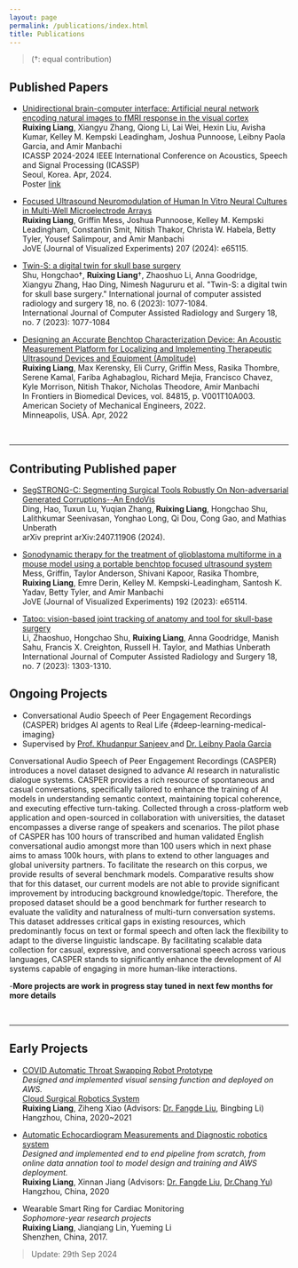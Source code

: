 ```yaml
---
layout: page
permalink: /publications/index.html
title: Publications
---
```


> (†: equal contribution)

## Published Papers

- [Unidirectional brain-computer interface: Artificial neural network encoding natural images to fMRI response in the visual cortex](https://ieeexplore.ieee.org/abstract/document/10446366)<br>**Ruixing Liang**, Xiangyu Zhang, Qiong Li, Lai Wei, Hexin Liu, Avisha Kumar, Kelley M. Kempski Leadingham, Joshua Punnoose, Leibny Paola Garcia, and Amir Manbachi<br>ICASSP 2024-2024 IEEE International Conference on Acoustics, Speech and Signal Processing (ICASSP)<br>Seoul, Korea. Apr, 2024.<br> Poster [link](/mypaper/poster/Poster_VISION.pdf)

- [Focused Ultrasound Neuromodulation of Human In Vitro Neural Cultures in Multi-Well Microelectrode Arrays](https://www.jove.com/t/65115/focused-ultrasound-neuromodulation-human-vitro-neural-cultures-multi)<br>**Ruixing Liang**, Griffin Mess, Joshua Punnoose, Kelley M. Kempski Leadingham, Constantin Smit, Nitish Thakor, Christa W. Habela, Betty Tyler, Yousef Salimpour, and Amir Manbachi<br>JoVE (Journal of Visualized Experiments) 207 (2024): e65115.

- [Twin-S: a digital twin for skull base surgery](https://link.springer.com/article/10.1007/s11548-023-02863-9)<br>Shu, Hongchao†, **Ruixing Liang**†, Zhaoshuo Li, Anna Goodridge, Xiangyu Zhang, Hao Ding, Nimesh Nagururu et al. "Twin-S: a digital twin for skull base surgery." International journal of computer assisted radiology and surgery 18, no. 6 (2023): 1077-1084.<br>International Journal of Computer Assisted Radiology and Surgery 18, no. 7 (2023): 1077-1084

- [Designing an Accurate Benchtop Characterization Device: An Acoustic Measurement Platform for Localizing and Implementing Therapeutic Ultrasound Devices and Equipment (Amplitude)](https://asmedigitalcollection.asme.org/BIOMED/proceedings/DMD2022/84815/V001T10A003/1140675)<br>**Ruixing Liang**, Max Kerensky, Eli Curry, Griffin Mess, Rasika Thombre, Serene Kamal, Fariba Aghabaglou, Richard Mejia, Francisco Chavez, Kyle Morrison, Nitish Thakor, Nicholas Theodore, Amir Manbachi<br>In Frontiers in Biomedical Devices, vol. 84815, p. V001T10A003. American Society of Mechanical Engineers, 2022. <br>Minneapolis, USA. Apr, 2022

  <br>

---
## Contributing Published paper 

- [SegSTRONG-C: Segmenting Surgical Tools Robustly On Non-adversarial Generated Corruptions--An EndoVis](https://arxiv.org/pdf/2407.11906)<br>Ding, Hao, Tuxun Lu, Yuqian Zhang, **Ruixing Liang**, Hongchao Shu, Lalithkumar Seenivasan, Yonghao Long, Qi Dou, Cong Gao, and Mathias Unberath<br>arXiv preprint arXiv:2407.11906 (2024).

- [Sonodynamic therapy for the treatment of glioblastoma multiforme in a mouse model using a portable benchtop focused ultrasound system](https://www.jove.com/t/65114/sonodynamic-therapy-for-treatment-glioblastoma-multiforme-mouse-model)<br>Mess, Griffin, Taylor Anderson, Shivani Kapoor, Rasika Thombre, **Ruixing Liang**, Emre Derin, Kelley M. Kempski-Leadingham, Santosh K. Yadav, Betty Tyler, and Amir Manbachi<br>JoVE (Journal of Visualized Experiments) 192 (2023): e65114.

- [Tatoo: vision-based joint tracking of anatomy and tool for skull-base surgery](https://link.springer.com/article/10.1007/s11548-023-02959-2)<br>Li, Zhaoshuo, Hongchao Shu, **Ruixing Liang**, Anna Goodridge, Manish Sahu, Francis X. Creighton, Russell H. Taylor, and Mathias Unberath<br>International Journal of Computer Assisted Radiology and Surgery 18, no. 7 (2023): 1303-1310.


## Ongoing Projects

- Conversational Audio Speech of Peer Engagement Recordings (CASPER) bridges AI agents to Real Life {#deep-learning-medical-imaging}
- Supervised by [Prof. Khudanpur Sanjeev ](https://www.clsp.jhu.edu/faculty-pages/sanjeev/#:~:text=Department%20of%20Computer%20Science%20(secondary%20appointment)) and [Dr. Leibny Paola Garcia ](https://www.clsp.jhu.edu/faculty/paola-garcia/#:~:text=Paola%20Garcia%20is%20an%20Assistant%20Research)

Conversational Audio Speech of Peer Engagement Recordings (CASPER) introduces a novel dataset designed to advance AI research in naturalistic dialogue systems. CASPER provides a rich resource of spontaneous and casual conversations, specifically tailored to enhance the training of AI models in understanding semantic context, maintaining topical coherence, and executing effective turn-taking. Collected through a cross-platform web application and open-sourced in collaboration with universities, the dataset encompasses a diverse range of speakers and scenarios.
The pilot phase of CASPER has 100 hours of transcribed and human validated English conversational audio amongst more than 100 users which in next phase aims to amass 100k hours, with plans to extend to other languages and global university partners. 
To facilitate the research on this corpus, we provide results of several benchmark models. Comparative results show that for this dataset, our current models are not able to provide significant improvement by introducing background knowledge/topic. Therefore, the proposed dataset should be a good benchmark for further research to evaluate the validity and naturalness of multi-turn conversation systems.
This dataset addresses critical gaps in existing resources, which predominantly focus on text or formal speech and often lack the flexibility to adapt to the diverse linguistic landscape. By facilitating scalable data collection for casual, expressive, and conversational speech across various languages, CASPER stands to significantly enhance the development of AI systems capable of engaging in more human-like interactions. 

-**More projects are work in progress stay tuned in next few months for more details** 

<br>

---

## Early Projects

- [COVID Automatic Throat Swapping Robot Prototype](https://www.thepaper.cn/newsDetail_forward_12743360)<br>*Designed and implemented visual sensing function and deployed on AWS.*<br>[Cloud Surgical Robotics System](https://blogs.nvidia.cn/blog/surgical-ai-nvencode/#:~:text=%E4%BA%91%E7%99%BE%E7%94%9F5g%E4%BA%91)<br>**Ruixing Liang**, Ziheng Xiao (Advisors: [Dr. Fangde Liu](https://scholar.google.com/citations?user=I9rnEXwAAAAJ#:~:text=Fangde%20Liu.%20Imperial%20College%20London.%20Verified), Bingbing Li)<br> Hangzhou, China, 2020~2021

- [Automatic Echocardiogram Measurements and Diagnostic robotics system](https://www.aimspress.com/article/doi/10.3934/mbe.2023339)<br>*Designed and implemented end to end pipeline from scratch, from online data annation tool to model design and training and AWS deployment.*<br>**Ruixing Liang**, Xinnan Jiang (Advisors: [Dr. Fangde Liu](https://scholar.google.com/citations?user=I9rnEXwAAAAJ#:~:text=Fangde%20Liu.%20Imperial%20College%20London.%20Verified), [Dr.Chang Yu](https://scholar.google.com/citations?user=P5v33j4AAAAJ#:~:text=%E2%80%AAAWS;%20Nvidia;%20Intel;%20BGI%E2%80%AC%20-%20%E2%80%AA%E2%80%AACited))<br>Hangzhou, China, 2020

- Wearable Smart Ring for Cardiac Monitoring<br>*Sophomore-year research projects*<br>**Ruixing Liang**, Jianqiang Lin, Yueming Li<br>Shenzhen, China, 2017.<br>

> Update: 29th Sep 2024
